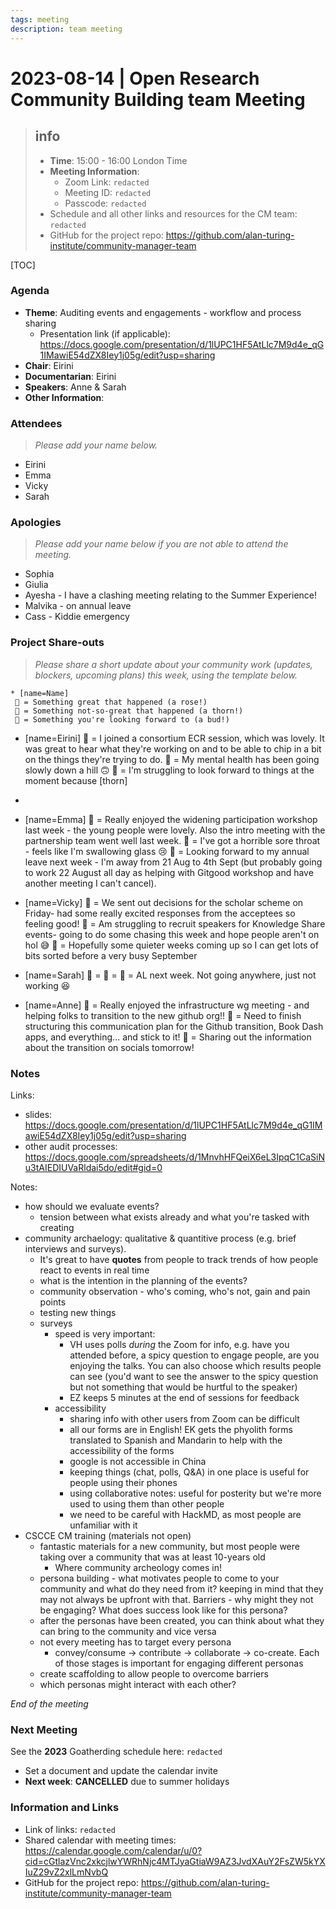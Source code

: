 ```yaml
---
tags: meeting
description: team meeting
---
```


# 2023-08-14 | Open Research Community Building team Meeting 

> ## info
> * **Time**: 15:00 - 16:00 London Time
> * **Meeting Information**: 
>     * Zoom Link: `redacted`
>     * Meeting ID: `redacted`
>     * Passcode: `redacted`
> * Schedule and all other links and resources for the CM team: `redacted`
> * GitHub for the project repo: https://github.com/alan-turing-institute/community-manager-team

[TOC]

### Agenda

* **Theme**: Auditing events and engagements - workflow and process sharing
    * Presentation link (if applicable): https://docs.google.com/presentation/d/1lUPC1HF5AtLlc7M9d4e_qG1IMawiE54dZX8Iey1j05g/edit?usp=sharing
* **Chair**: Eirini
* **Documentarian**: Eirini
* **Speakers**: Anne & Sarah
* **Other Information**: 

### Attendees  
> *Please add your name below.* 
* Eirini
* Emma 
* Vicky
* Sarah

### Apologies
> *Please add your name below if you are not able to attend the meeting.*
* Sophia
* Giulia  
* Ayesha - I have a clashing meeting relating to the Summer Experience!
* Malvika - on annual leave
* Cass - Kiddie emergency 

### Project Share-outs

> *Please share a short update about your community work (updates, blockers, upcoming plans) this week, using the template below.*

```
* [name=Name]
 🌹 = Something great that happened (a rose!)
 🌵 = Something not-so-great that happened (a thorn!)
 🌱 = Something you're looking forward to (a bud!)
```

* [name=Eirini] 
 🌹 = I joined a consortium ECR session, which was lovely. It was great to hear what they're working on and to be able to chip in a bit on the things they're trying to do.
 🌵 = My mental health has been going slowly down a hill :upside_down_face: 
 🌱 = I'm struggling to look forward to things at the moment because [thorn]
* 
* [name=Emma]
 🌹 = Really enjoyed the widening participation workshop last week - the young people were lovely. Also the intro meeting with the partnership team went well last week. 
 🌵 = I've got a horrible sore throat - feels like I'm swallowing glass :cry:
 🌱 = Looking forward to my annual leave next week - I'm away from 21 Aug to 4th Sept (but probably going to work 22 August all day as helping with Gitgood workshop and have another meeting I can't cancel).  

* [name=Vicky]
 🌹 = We sent out decisions for the scholar scheme on Friday- had some really excited responses from the acceptees so feeling good!
 🌵 = Am struggling to recruit speakers for Knowledge Share events- going to do some chasing this week and hope people aren't on hol :sweat_smile: 
 🌱 = Hopefully some quieter weeks coming up so I can get lots of bits sorted before a very busy September 

* [name=Sarah]
 🌹 = 
 🌵 = 
 🌱 = AL next week. Not going anywhere, just not working :laughing: 

* [name=Anne]
 🌹 = Really enjoyed the infrastructure wg meeting - and helping folks to transition to the new github org!!
 🌵 = Need to finish structuring this communication plan for the Github transition, Book Dash apps, and everything... and stick to it!
 🌱 = Sharing out the information about the transition on socials tomorrow!

### Notes

Links:
* slides: https://docs.google.com/presentation/d/1lUPC1HF5AtLlc7M9d4e_qG1IMawiE54dZX8Iey1j05g/edit?usp=sharing
* other audit processes: https://docs.google.com/spreadsheets/d/1MnvhHFQeiX6eL3IpqC1CaSiNu3tAIEDIUVaRldai5do/edit#gid=0

Notes:
* how should we evaluate events?
    * tension between what exists already and what you're tasked with creating
* community archaelogy: qualitative & quantitive process (e.g. brief interviews and surveys).
    * It's great to have **quotes** from people to track trends of how people react to events in real time
    * what is the intention in the planning of the events?
    * community observation - who's coming, who's not, gain and pain points
    * testing new things
    * surveys
        * speed is very important:
            * VH uses polls *during* the Zoom for info, e.g. have you attended before, a spicy question to engage people, are you enjoying the talks. You can also choose which results people can see (you'd want to see the answer to the spicy question but not something that would be hurtful to the speaker)
            * EZ keeps 5 minutes at the end of sessions for feedback
        * accessibility
            * sharing info with other users from Zoom can be difficult
            * all our forms are in English! EK gets the phyolith forms translated to Spanish and Mandarin to help with the accessibility of the forms
            * google is not accessible in China
            * keeping things (chat, polls, Q&A) in one place is useful for people using their phones
            * using collaborative notes: useful for posterity but we're more used to using them than other people
            * we need to be careful with HackMD, as most people are unfamiliar with it
* CSCCE CM training (materials not open)
    * fantastic materials for a new community, but most people were taking over a community that was at least 10-years old
        * Where community archeology comes in! 
    * persona building - what motivates people to come to your community and what do they need from it? keeping in mind that they may not always be upfront with that. Barriers - why might they not be engaging? What does success look like for this persona?
    * after the personas have been created, you can think about what they can bring to the community and vice versa
    * not every meeting has to target every persona
        * convey/consume -> contribute -> collaborate -> co-create. Each of those stages is important for engaging different personas
    * create scaffolding to allow people to overcome barriers
    * which personas might interact with each other?

*End of the meeting*

### Next Meeting

See the **2023** Goatherding schedule here: `redacted`

* Set a document and update the calendar invite
* **Next week**: **CANCELLED** due to summer holidays

### Information and Links  

* Link of links: `redacted`
* Shared calendar with meeting times: https://calendar.google.com/calendar/u/0?cid=cGtlazVnc2xkcjlwYWRhNjc4MTJyaGtiaW9AZ3JvdXAuY2FsZW5kYXIuZ29vZ2xlLmNvbQ
* GitHub for the project repo: https://github.com/alan-turing-institute/community-manager-team

